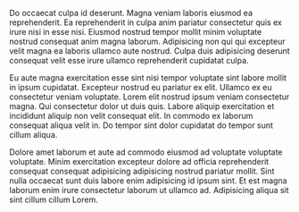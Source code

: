 Do occaecat culpa id deserunt. Magna veniam laboris eiusmod ea reprehenderit. Ea reprehenderit in culpa anim pariatur consectetur quis ex irure nisi in esse nisi. Eiusmod nostrud tempor mollit minim voluptate nostrud consequat anim magna laborum. Adipisicing non qui qui excepteur velit magna ea laboris ullamco aute nostrud. Culpa duis adipisicing deserunt consequat velit esse irure ullamco reprehenderit cupidatat culpa.

Eu aute magna exercitation esse sint nisi tempor voluptate sint labore mollit in ipsum cupidatat. Excepteur nostrud eu pariatur ex elit. Ullamco ex eu consectetur veniam voluptate. Lorem elit nostrud ipsum veniam consectetur magna. Qui consectetur dolor ut duis quis. Labore aliquip exercitation et incididunt aliquip non velit consequat elit. In commodo ex laborum consequat aliqua velit in. Do tempor sint dolor cupidatat do tempor sunt cillum aliqua.

Dolore amet laborum et aute ad commodo eiusmod ad voluptate voluptate voluptate. Minim exercitation excepteur dolore ad officia reprehenderit consequat consequat adipisicing adipisicing nostrud pariatur mollit. Sint nulla occaecat sunt duis labore enim adipisicing id ipsum sint. Et est magna laborum enim irure consectetur laborum ut ullamco ad. Adipisicing aliqua sit sint cillum cillum Lorem.